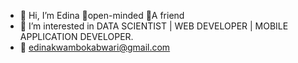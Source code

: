 - 👋 Hi, I’m Edina 🤗open-minded 🤩A friend 
- 👀 I’m interested in DATA SCIENTIST | WEB DEVELOPER | MOBILE APPLICATION DEVELOPER.
- 📩 edinakwambokabwari@gmail.com


<!---
edinabwari/edinabwari is a ✨ special ✨ repository because its `README.md` (this file) appears on your GitHub profile.
You can click the Preview link to take a look at your changes.
--->

